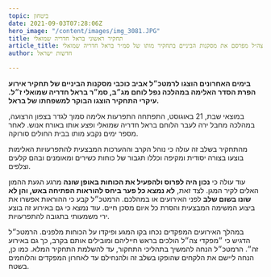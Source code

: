 ```yaml
---
topic: ביטחון
date: 2021-09-03T07:28:06Z
hero_image: "/content/images/img_3081.JPG"
title: תחקיר ראשוני בראל חדריה שמואלי
article_title: צה״ל מפרסם את מסקנות הביניים בתחקיר מותו של סמ״ר בראל חדריה שמואלי
author: חדשות ישראל

---
```

**בימים האחרונים הוצגו לרמטכ״ל אביב כוכבי מסקנות הביניים של תחקיר אירוע הפרת הסדר האלימה במהלכה נפל לוחם מג״ב, סמ״ר בראל חדריה שמואלי ז״ל. עיקרי התחקיר הוצגו הבוקר למשפחתו של בראל.**

במוצאי שבת, 21 באוגוסט, התפתחה התפרעות אלימה סמוך לגדר בצפון הרצועה, במהלכה מחבל ירה לעבר הלוחם בראל חדריה שמואלי ופצע אותו באורח אנוש. לאחר מספר ימים נקבע מותו בבית החולים סורוקה.

מהתחקיר בשלב זה עולה כי נוהל הקרב וההערכות המבצעית להתפרעויות האלימות בוצעו בצורה יסודית ומקיפה וכללו תגבור של כוחות כשירים ומאומנים ובהם קלעים וצלפים.

עוד עולה כי **נכון היה לפרוס ולהפעיל את הכוחות באופן שונה** מרגע הגעת ההמון האלים לקיר המגן. לצד זאת, **לא נמצא כל פער ביחס להוראות הפתיחה באש, והן לא שונו בשום שלב** לפני האירועים או במהלכם. הרמטכ״ל קבע כי ההוראות אפשרו את ביצוע המשימה המבצעית והסרת כל איום מסכן חיים. עוד נמצא כי גם באירוע זה בוצע ירי משמעותי בתגובה להתפרעויות.

במהלך האירועים המפקדים נכחו בקו המגע ופיקדו על הכוחות מלפנים. הרמטכ״ל הדגיש כי ״מפקדי צה״ל הולכים בראש חייליהם ומובילים אותם בקרב, כך גם באירוע זה״. הרמטכ״ל הנחה להמשיך בתהליכי התחקור, עד להשלמת התחקיר המלא. כמו כן, הנחה ליישם את הלקחים שהופקו בשלב זה ולהנחילם עד לאחרון המפקדים והלוחמים בשטח.